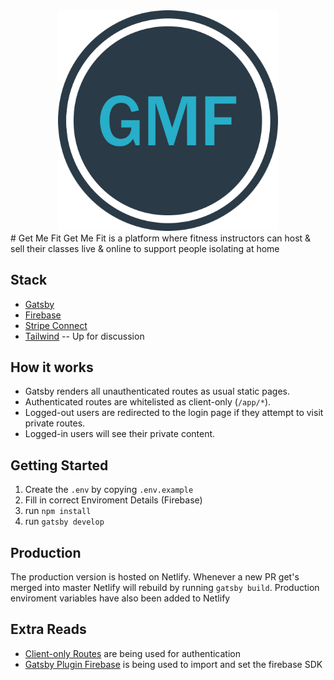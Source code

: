 <div align="center">
    <img src="static/getmefit-logo.png" alt="Logo" width='70%' height='auto'/>
</div>
# Get Me Fit
Get Me Fit is a platform where fitness instructors can host & sell their classes live & online to support people isolating at home

## Stack
- [Gatsby](https://www.gatsbyjs.org)
- [Firebase](https://firebase.google.com/)
- [Stripe Connect](https://stripe.com/gb/connect)
- [Tailwind](https://tailwindcss.com/) -- Up for discussion


## How it works
- Gatsby renders all unauthenticated routes as usual static pages.
- Authenticated routes are whitelisted as client-only (`/app/*`).
- Logged-out users are redirected to the login page if they attempt to visit private routes.
- Logged-in users will see their private content.

## Getting Started

1. Create the `.env` by copying `.env.example`
2. Fill in correct Enviroment Details (Firebase)
2. run `npm install`
4. run `gatsby develop`

## Production
The production version is hosted on Netlify. Whenever a new PR get's merged into master Netlify will rebuild by running `gatsby build`. Production enviroment variables have also been added to Netlify

## Extra Reads
- [Client-only Routes](https://www.gatsbyjs.org/docs/client-only-routes-and-user-authentication/) are being used for authentication
- [Gatsby Plugin Firebase](https://www.gatsbyjs.org/packages/gatsby-plugin-firebase/)  is being used to import and set the firebase SDK
